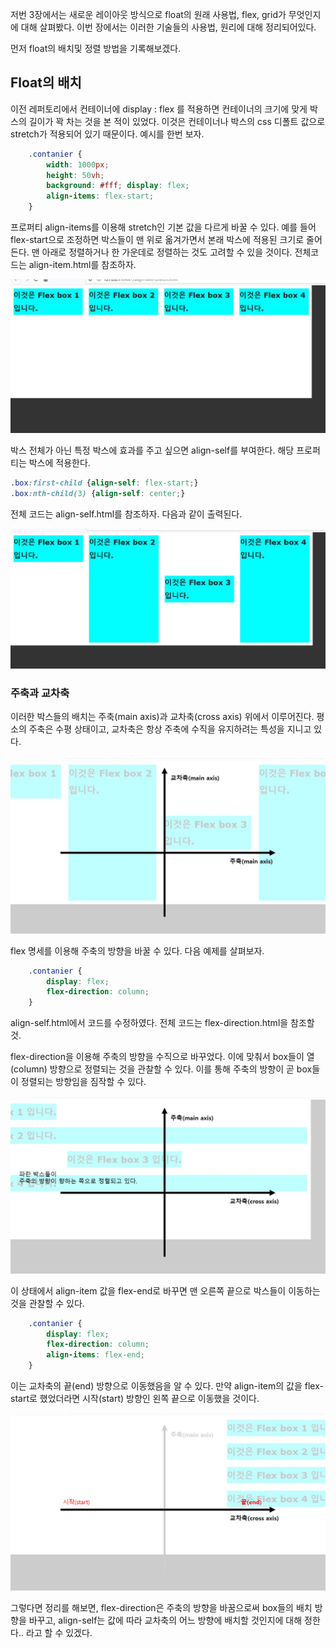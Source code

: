 저번 3장에서는 새로운 레이아웃 방식으로
float의 원래 사용법, flex, grid가 무엇인지에 대해 살펴봤다.
이번 장에서는 이러한 기술들의 사용법, 원리에 대해 정리되어있다.

먼저 float의 배치및 정렬 방법을 기록해보겠다.

## Float의 배치

이전 레퍼토리에서 컨테이너에 display : flex 를 적용하면
컨테이너의 크기에 맞게 박스의 길이가 꽉 차는 것을 본 적이 있었다.
이것은 컨테이너나 박스의 css 디폴트 값으로 stretch가 적용되어 있기 때문이다.
예시를 한번 보자.

```css
    .contanier {
        width: 1000px;
        height: 50vh;
        background: #fff; display: flex;
        align-items: flex-start;
    }
```

프로퍼티 align-items를 이용해 stretch인 기본 값을
다르게 바꿀 수 있다. 예를 들어 flex-start으로 조정하면
박스들이 맨 위로 옮겨가면서 본래 박스에 적용된 크기로 줄어든다. 맨 아래로 정렬하거나 한 가운데로 정렬하는 것도 고려할 수 있을 것이다. 전체코드는 align-item.html를 참조하자.

<img src="https://github.com/TaekGeunLee/study_frontEnd/blob/master/readmeImg/B1_11-1.JPG" alt="B1_11-1" />

박스 전체가 아닌 특정 박스에 효과를 주고 싶으면
align-self를 부여한다. 해당 프로퍼티는 박스에 적용한다.

```css
.box:first-child {align-self: flex-start;}
.box:nth-child(3) {align-self: center;}
```

전체 코드는 align-self.html를 참조하자.
다음과 같이 출력된다.

<img src="https://github.com/TaekGeunLee/study_frontEnd/blob/master/readmeImg/B1_11-2.JPG" alt="B1_11-2" />

### 주축과 교차축

이러한 박스들의 배치는 주축(main axis)과 교차축(cross axis) 위에서 이루어진다.
평소의 주축은 수평 상태이고, 교차축은 항상 주축에 수직을 유지하려는 특성을 지니고 있다.

<img src="https://github.com/TaekGeunLee/study_frontEnd/blob/master/readmeImg/B1_11-3.png" alt="B1_11-3" />

flex 명세를 이용해 주축의 방향을 바꿀 수 있다.
다음 예제를 살펴보자.

```css
    .contanier {
        display: flex;
        flex-direction: column;
    }
```

align-self.html에서 코드를 수정하였다.
전체 코드는 flex-direction.html을 참조할 것.

flex-direction을 이용해 주축의 방향을 수직으로 바꾸었다.
이에 맞춰서 box들이 열(column) 방향으로 정렬되는 것을 관찰할 수 있다. 
이를 통해 주축의 방향이 곧 box들이 정렬되는 방향임을 짐작할 수 있다.

<img src="https://github.com/TaekGeunLee/study_frontEnd/blob/master/readmeImg/B1_11-4.png" alt="B1_11-4" />

이 상태에서 align-item 값을 flex-end로 바꾸면
맨 오른쪽 끝으로 박스들이 이동하는 것을 관찰할 수 있다.

```css
    .contanier {
        display: flex;
        flex-direction: column;
        align-items: flex-end;
    }
```

이는 교차축의 끝(end) 방향으로 이동했음을 알 수 있다.
만약 align-item의 값을 flex-start로 했었더라면
시작(start) 방향인 왼쪽 끝으로 이동했을 것이다.

<img src="https://github.com/TaekGeunLee/study_frontEnd/blob/master/readmeImg/B1_11-5.png" alt="B1_11-5" />

그렇다면 정리를 해보면,
flex-direction은 주축의 방향을 바꿈으로써 box들의 배치 방향을 바꾸고,
align-self는 값에 따라 교차축의 어느 방향에 배치할 것인지에 대해 정한다.. 
라고 할 수 있겠다.



